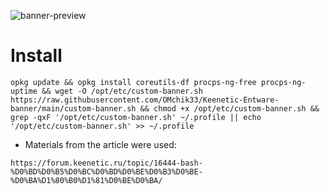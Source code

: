 ![banner-preview](https://github.com/user-attachments/assets/f90660f9-75da-428e-9f20-cc402bf5fe98)

# Install

```
opkg update && opkg install coreutils-df procps-ng-free procps-ng-uptime && wget -O /opt/etc/custom-banner.sh https://raw.githubusercontent.com/OMchik33/Keenetic-Entware-banner/main/custom-banner.sh && chmod +x /opt/etc/custom-banner.sh && grep -qxF '/opt/etc/custom-banner.sh' ~/.profile || echo '/opt/etc/custom-banner.sh' >> ~/.profile
```


* Materials from the article were used:
  
```https://forum.keenetic.ru/topic/16444-bash-%D0%BD%D0%B5%D0%BC%D0%BD%D0%BE%D0%B3%D0%BE-%D0%BA%D1%80%B0%D1%81%D0%BE%D0%BA/```
